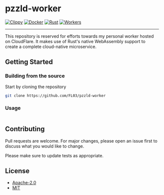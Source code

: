 # pzzld-worker

[![Clippy](https://github.com/FL03/pzzld-worker/actions/workflows/clippy.yml/badge.svg)](https://github.com/FL03/pzzld-worker/actions/workflows/clippy.yml)
[![Docker](https://github.com/FL03/pzzld-worker/actions/workflows/docker.yml/badge.svg)](https://github.com/FL03/pzzld-worker/actions/workflows/docker.yml)
[![Rust](https://github.com/FL03/pzzld-worker/actions/workflows/rust.yml/badge.svg)](https://github.com/FL03/pzzld-worker/actions/workflows/rust.yml)
[![Workers](https://github.com/FL03/pzzld-worker/actions/workflows/workers.yml/badge.svg)](https://github.com/FL03/pzzld-worker/actions/workflows/workers.yml)

***

This repository is reserved for efforts towards my personal worker hosted on CloudFlare. It makes use of Rust's native WebAssembly support to create a complete cloud-native microservice. 

## Getting Started

### Building from the source

Start by cloning the repository

```bash
git clone https://github.com/FL03/pzzld-worker

```

### Usage

```rust

```

## Contributing

Pull requests are welcome. For major changes, please open an issue first
to discuss what you would like to change.

Please make sure to update tests as appropriate.

## License

- [Apache-2.0](https://choosealicense.com/licenses/apache-2.0/)
- [MIT](https://choosealicense.com/licenses/mit/)

